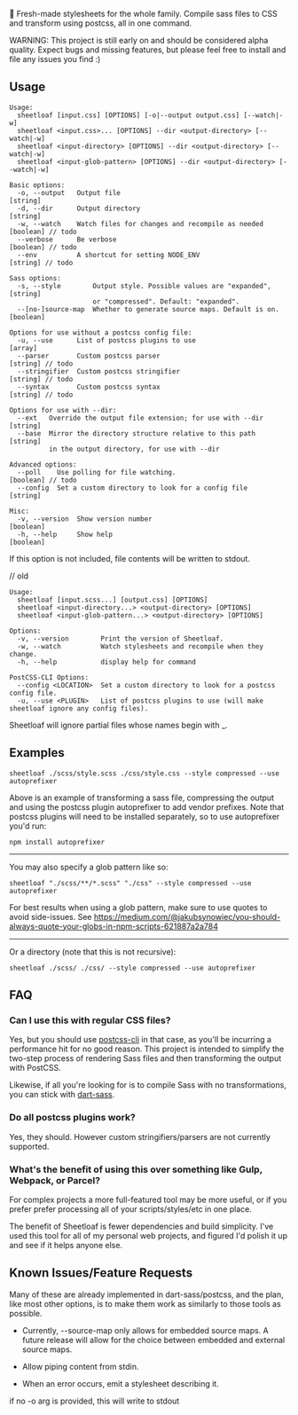 🍖 Fresh-made stylesheets for the whole family. Compile sass files to CSS and transform using postcss, all in one command.

WARNING: This project is still early on and should be considered alpha quality. Expect bugs and missing features, but please feel free to install and file any issues you find :)

## Usage

```
Usage:
  sheetloaf [input.css] [OPTIONS] [-o|--output output.css] [--watch|-w]
  sheetloaf <input.css>... [OPTIONS] --dir <output-directory> [--watch|-w]
  sheetloaf <input-directory> [OPTIONS] --dir <output-directory> [--watch|-w]
  sheetloaf <input-glob-pattern> [OPTIONS] --dir <output-directory> [--watch|-w]

Basic options:
  -o, --output   Output file                                            [string]
  -d, --dir      Output directory                                       [string]
  -w, --watch    Watch files for changes and recompile as needed       [boolean] // todo
  --verbose      Be verbose                                            [boolean] // todo
  --env          A shortcut for setting NODE_ENV                        [string] // todo

Sass options:
  -s, --style        Output style. Possible values are "expanded",      [string]
                     or "compressed". Default: "expanded".
  --[no-]source-map  Whether to generate source maps. Default is on.   [boolean]

Options for use without a postcss config file:
  -u, --use      List of postcss plugins to use                          [array]
  --parser       Custom postcss parser                                  [string] // todo
  --stringifier  Custom postcss stringifier                             [string] // todo
  --syntax       Custom postcss syntax                                  [string] // todo

Options for use with --dir:
  --ext   Override the output file extension; for use with --dir        [string]
  --base  Mirror the directory structure relative to this path          [string]
          in the output directory, for use with --dir     

Advanced options:
  --poll    Use polling for file watching.                             [boolean] // todo
  --config  Set a custom directory to look for a config file            [string]

Misc:
  -v, --version  Show version number                                   [boolean]
  -h, --help     Show help                                             [boolean]

```

If this option is not included, file contents will be written to stdout.

// old

```
Usage:
  sheetloaf [input.scss...] [output.css] [OPTIONS]
  sheetloaf <input-directory...> <output-directory> [OPTIONS]
  sheetloaf <input-glob-pattern...> <output-directory> [OPTIONS] 

Options:
  -v, --version        Print the version of Sheetloaf.
  -w, --watch          Watch stylesheets and recompile when they change.
  -h, --help           display help for command

PostCSS-CLI Options:
  --config <LOCATION>  Set a custom directory to look for a postcss config file.
  -u, --use <PLUGIN>   List of postcss plugins to use (will make sheetloaf ignore any config files).
```

Sheetloaf will ignore partial files whose names begin with _.

## Examples

```
sheetloaf ./scss/style.scss ./css/style.css --style compressed --use autoprefixer
```

Above is an example of transforming a sass file, compressing the output and using the 
postcss plugin autoprefixer to add vendor prefixes. Note that postcss plugins will need
to be installed separately, so to use autoprefixer you'd run:

```
npm install autoprefixer
```

---

You may also specify a glob pattern like so:

```
sheetloaf "./scss/**/*.scss" "./css" --style compressed --use autoprefixer
```

For best results when using a glob pattern, make sure to use quotes to avoid side-issues. See https://medium.com/@jakubsynowiec/you-should-always-quote-your-globs-in-npm-scripts-621887a2a784

---

Or a directory (note that this is not recursive):

```
sheetloaf ./scss/ ./css/ --style compressed --use autoprefixer
```

## FAQ

### Can I use this with regular CSS files?

Yes, but you should use [postcss-cli](https://github.com/postcss/postcss-cli) in that case, as you'll be incurring a performance hit for no good reason. This project is intended to simplify the two-step process of rendering Sass files and then transforming the output with PostCSS.

Likewise, if all you're looking for is to compile Sass with no transformations, you can stick with [dart-sass](https://github.com/sass/dart-sass).

### Do all postcss plugins work?

Yes, they should. However custom stringifiers/parsers are not currently supported.

### What's the benefit of using this over something like Gulp, Webpack, or Parcel?

For complex projects a more full-featured tool may be more useful, or if you prefer prefer processing all of your scripts/styles/etc in one place. 

The benefit of Sheetloaf is fewer dependencies and build simplicity. I've used this tool for all of my personal web projects, and figured I'd polish it up and see if it helps anyone else.

## Known Issues/Feature Requests

Many of these are already implemented in dart-sass/postcss, and the plan, like most other options, is to make them work as similarly to those tools as possible.

* Currently, --source-map only allows for embedded source maps. A future release will allow for the choice between embedded and external source maps.

* Allow piping content from stdin.

* When an error occurs, emit a stylesheet describing it. 


if no -o arg is provided, this will write to stdout